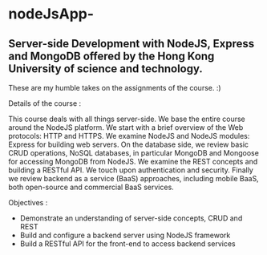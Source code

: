 # nodeJsApp-


## **Server-side Development with NodeJS, Express and MongoDB offered by the Hong Kong University of science and technology.**

These are my humble takes on the assignments of the course. :) 


Details of the course : 

This course deals with all things server-side. We base the entire course around the NodeJS platform. We start with a brief overview of the Web protocols: HTTP and HTTPS. We examine NodeJS and NodeJS modules: Express for building web servers. On the database side, we review basic CRUD operations, NoSQL databases, in particular MongoDB and Mongoose for accessing MongoDB from NodeJS. We examine the REST concepts and building a RESTful API. We touch upon authentication and security. Finally we review backend as a service (BaaS) approaches, including mobile BaaS, both open-source and commercial BaaS services.

Objectives :

- Demonstrate an understanding of server-side concepts, CRUD and REST
- Build and configure a backend server using NodeJS framework
- Build a RESTful API for the front-end to access backend services

